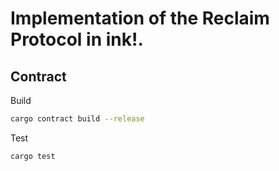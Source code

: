 # Implementation of the Reclaim Protocol in ink!.

## Contract

Build
```bash
cargo contract build --release
```

Test
```bash
cargo test
```




